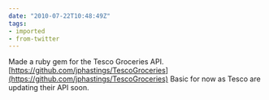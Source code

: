 ```yaml
---
date: "2010-07-22T10:48:49Z"
tags:
- imported
- from-twitter
---
```

Made a ruby gem for the Tesco Groceries API. [https://github.com/jphastings/TescoGroceries](https://github.com/jphastings/TescoGroceries) Basic for now as Tesco are updating their API soon.
